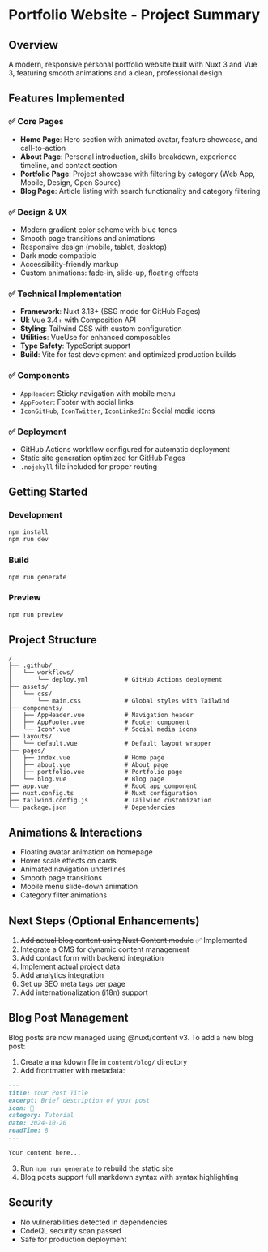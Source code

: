 # Portfolio Website - Project Summary

## Overview
A modern, responsive personal portfolio website built with Nuxt 3 and Vue 3, featuring smooth animations and a clean, professional design.

## Features Implemented

### ✅ Core Pages
- **Home Page**: Hero section with animated avatar, feature showcase, and call-to-action
- **About Page**: Personal introduction, skills breakdown, experience timeline, and contact section
- **Portfolio Page**: Project showcase with filtering by category (Web App, Mobile, Design, Open Source)
- **Blog Page**: Article listing with search functionality and category filtering

### ✅ Design & UX
- Modern gradient color scheme with blue tones
- Smooth page transitions and animations
- Responsive design (mobile, tablet, desktop)
- Dark mode compatible
- Accessibility-friendly markup
- Custom animations: fade-in, slide-up, floating effects

### ✅ Technical Implementation
- **Framework**: Nuxt 3.13+ (SSG mode for GitHub Pages)
- **UI**: Vue 3.4+ with Composition API
- **Styling**: Tailwind CSS with custom configuration
- **Utilities**: VueUse for enhanced composables
- **Type Safety**: TypeScript support
- **Build**: Vite for fast development and optimized production builds

### ✅ Components
- `AppHeader`: Sticky navigation with mobile menu
- `AppFooter`: Footer with social links
- `IconGitHub`, `IconTwitter`, `IconLinkedIn`: Social media icons

### ✅ Deployment
- GitHub Actions workflow configured for automatic deployment
- Static site generation optimized for GitHub Pages
- `.nojekyll` file included for proper routing

## Getting Started

### Development
```bash
npm install
npm run dev
```

### Build
```bash
npm run generate
```

### Preview
```bash
npm run preview
```

## Project Structure
```
/
├── .github/
│   └── workflows/
│       └── deploy.yml          # GitHub Actions deployment
├── assets/
│   └── css/
│       └── main.css            # Global styles with Tailwind
├── components/
│   ├── AppHeader.vue           # Navigation header
│   ├── AppFooter.vue           # Footer component
│   └── Icon*.vue               # Social media icons
├── layouts/
│   └── default.vue             # Default layout wrapper
├── pages/
│   ├── index.vue               # Home page
│   ├── about.vue               # About page
│   ├── portfolio.vue           # Portfolio page
│   └── blog.vue                # Blog page
├── app.vue                     # Root app component
├── nuxt.config.ts              # Nuxt configuration
├── tailwind.config.js          # Tailwind customization
└── package.json                # Dependencies

```

## Animations & Interactions
- Floating avatar animation on homepage
- Hover scale effects on cards
- Animated navigation underlines
- Smooth page transitions
- Mobile menu slide-down animation
- Category filter animations

## Next Steps (Optional Enhancements)
1. ~~Add actual blog content using Nuxt Content module~~ ✅ Implemented
2. Integrate a CMS for dynamic content management
3. Add contact form with backend integration
4. Implement actual project data
5. Add analytics integration
6. Set up SEO meta tags per page
7. Add internationalization (i18n) support

## Blog Post Management
Blog posts are now managed using @nuxt/content v3. To add a new blog post:

1. Create a markdown file in `content/blog/` directory
2. Add frontmatter with metadata:
```markdown
---
title: Your Post Title
excerpt: Brief description of your post
icon: 🚀
category: Tutorial
date: 2024-10-20
readTime: 8
---

Your content here...
```
3. Run `npm run generate` to rebuild the static site
4. Blog posts support full markdown syntax with syntax highlighting

## Security
- No vulnerabilities detected in dependencies
- CodeQL security scan passed
- Safe for production deployment
